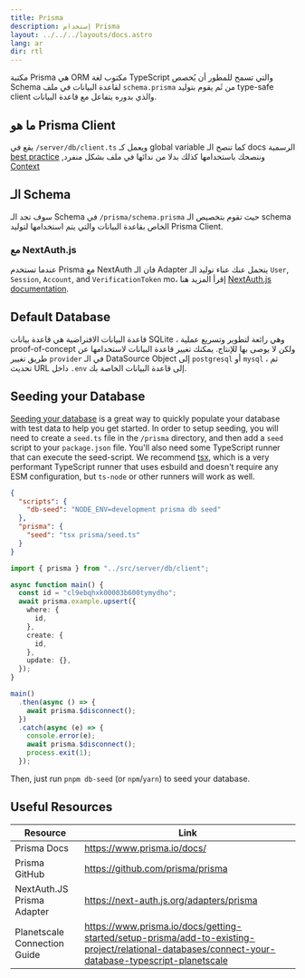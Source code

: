 ```yaml
---
title: Prisma
description: إستخدام Prisma
layout: ../../../layouts/docs.astro
lang: ar
dir: rtl
---
```


مكتبة Prisma هي ORM مكتوب لغة TypeScript والتي تسمح للمطور أن يُخصص Schema لقاعدة البيانات في ملف `schema.prisma` من ثَم يقوم بتوليد type-safe client والذي بدوره يتفاعل مع قاعدة البيانات.

## ما هو Prisma Client

يقع في `/server/db/client.ts` ويعمل كـ global variable كما تنصح الـ docs الرسمية [best practice](https://www.prisma.io/docs/guides/database/troubleshooting-orm/help-articles/nextjs-prisma-client-dev-practices#problem) ,وننصحك باستخدامها كذلك بدلا من ندائها في ملف بشكل منفرد [Context](/en/usage/trpc#-servertrpccontextts)

## الـ Schema

سوف تجد الـ Schema في `/prisma/schema.prisma` حيث تقوم بتخصيص الـ schema الخاص بقاعدة البيانات والتي يتم استخدامها لتوليد Prisma Client.

### مع NextAuth.js

عندما تستخدم Prisma مع NextAuth فان الـ Adapter يتحمل عنك عناء توليد الـ `User`, `Session`, `Account`, and `VerificationToken` mo، إقرأ المزيد هنا [NextAuth.js documentation](https://next-auth.js.org/adapters/prisma).

## Default Database

قاعدة البيانات الافتراضية هي قاعدة بيانات SQLite ، وهي رائعة لتطوير وتسريع عملية proof-of-concept ولكن لا يوصى بها للإنتاج. يمكنك تغيير قاعدة البيانات لاستخدامها عن طريق تغيير `provider` في الـ DataSource Object إلى `postgresql` أو `mysql` ، ثم تحديث URL داخل `.env` إلى قاعدة البيانات الخاصة بك.

## Seeding your Database

[Seeding your database](https://www.prisma.io/docs/guides/database/seed-database) is a great way to quickly populate your database with test data to help you get started. In order to setup seeding, you will need to create a `seed.ts` file in the `/prisma` directory, and then add a `seed` script to your `package.json` file. You'll also need some TypeScript runner that can execute the seed-script. We recommend [tsx](https://github.com/esbuild-kit/tsx), which is a very performant TypeScript runner that uses esbuild and doesn't require any ESM configuration, but `ts-node` or other runners will work as well.

```jsonc:package.json
{
  "scripts": {
    "db-seed": "NODE_ENV=development prisma db seed"
  },
  "prisma": {
    "seed": "tsx prisma/seed.ts"
  }
}
```

```ts:prisma/seed.ts
import { prisma } from "../src/server/db/client";

async function main() {
  const id = "cl9ebqhxk00003b600tymydho";
  await prisma.example.upsert({
    where: {
      id,
    },
    create: {
      id,
    },
    update: {},
  });
}

main()
  .then(async () => {
    await prisma.$disconnect();
  })
  .catch(async (e) => {
    console.error(e);
    await prisma.$disconnect();
    process.exit(1);
  });
```

Then, just run `pnpm db-seed` (or `npm`/`yarn`) to seed your database.

## Useful Resources

| Resource                     | Link                                                                                                                                              |
| ---------------------------- | ------------------------------------------------------------------------------------------------------------------------------------------------- |
| Prisma Docs                  | https://www.prisma.io/docs/                                                                                                                       |
| Prisma GitHub                | https://github.com/prisma/prisma                                                                                                                  |
| NextAuth.JS Prisma Adapter   | https://next-auth.js.org/adapters/prisma                                                                                                          |
| Planetscale Connection Guide | https://www.prisma.io/docs/getting-started/setup-prisma/add-to-existing-project/relational-databases/connect-your-database-typescript-planetscale |
